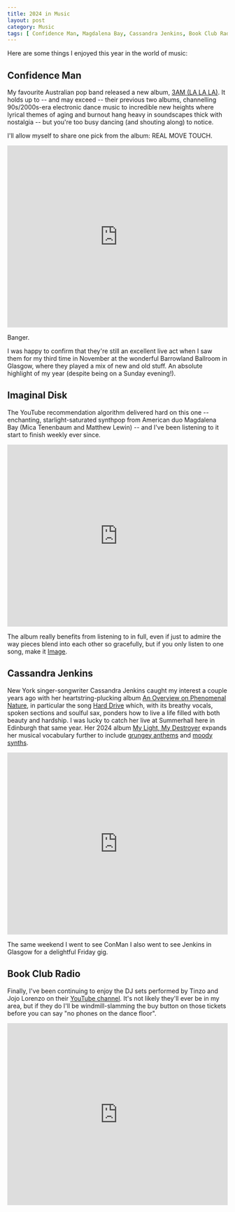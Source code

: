 ```yaml
---
title: 2024 in Music
layout: post
category: Music
tags: [ Confidence Man, Magdalena Bay, Cassandra Jenkins, Book Club Radio ]
---
```


Here are some things I enjoyed this year in the world of music:

## Confidence Man

My favourite Australian pop band released a new album, [3AM (LA LA LA)](https://www.youtube.com/watch?v=W4_lXFe8URk&list=OLAK5uy_lFJqT0A315dm0deQAAUxgOYpTb4MUgxdA&ab_channel=ConfidenceMan). It holds up to -- and may exceed -- their previous two albums, channelling 90s/2000s-era electronic dance music to incredible new heights where lyrical themes of aging and burnout hang heavy in soundscapes thick with nostalgia -- but you're too busy dancing (and shouting along) to notice.

I'll allow myself to share one pick from the album: REAL MOVE TOUCH.

<iframe width="100%" height="415" src="https://www.youtube.com/embed/eeqdJERG_S8?si=BDIbtegqcHWbZckQ" title="YouTube video player" frameborder="0" allow="accelerometer; autoplay; clipboard-write; encrypted-media; gyroscope; picture-in-picture; web-share" referrerpolicy="strict-origin-when-cross-origin" allowfullscreen></iframe>

Banger.

I was happy to confirm that they're still an excellent live act when I saw them for my third time in November at the wonderful Barrowland Ballroom in Glasgow, where they played a mix of new and old stuff. An absolute highlight of my year (despite being on a Sunday evening!).

## Imaginal Disk

The YouTube recommendation algorithm delivered hard on this one -- enchanting, starlight-saturated synthpop from American duo Magdalena Bay (Mica Tenenbaum and Matthew Lewin) -- and I've been listening to it start to finish weekly ever since.

<iframe width="100%" height="415" src="https://www.youtube.com/embed/OPe7tn_Hju4?si=ICdcV02S760_E_Iw" title="YouTube video player" frameborder="0" allow="accelerometer; autoplay; clipboard-write; encrypted-media; gyroscope; picture-in-picture; web-share" referrerpolicy="strict-origin-when-cross-origin" allowfullscreen></iframe>

The album really benefits from listening to in full, even if just to admire the way pieces blend into each other so gracefully, but if you only listen to one song, make it [Image](https://www.youtube.com/watch?v=DfcWOPpmw14).

## Cassandra Jenkins

New York singer-songwriter Cassandra Jenkins caught my interest a couple years ago with her heartstring-plucking album [An Overview on Phenomenal Nature](https://cassandrajenkins.bandcamp.com/album/an-overview-on-phenomenal-nature), in particular the song [Hard Drive](https://www.youtube.com/watch?v=eW8XoovSlsM) which, with its breathy vocals, spoken sections and soulful sax, ponders how to live a life filled with both beauty and hardship. I was lucky to catch her live at Summerhall here in Edinburgh that same year. Her 2024 album [My Light, My Destroyer](https://cassandrajenkins.bandcamp.com/album/my-light-my-destroyer) expands her musical vocabulary further to include [grungey anthems](https://www.youtube.com/watch?v=VgczzmHDe20) and [moody synths](https://www.youtube.com/watch?v=-_uy5vWbeQg).

<iframe width="100%" height="415" src="https://www.youtube.com/embed/K_O8zuijpBY?si=L1JkRla0FXc4wcAX" title="YouTube video player" frameborder="0" allow="accelerometer; autoplay; clipboard-write; encrypted-media; gyroscope; picture-in-picture; web-share" referrerpolicy="strict-origin-when-cross-origin" allowfullscreen></iframe>

The same weekend I went to see ConMan I also went to see Jenkins in Glasgow for a delightful Friday gig.

## Book Club Radio

Finally, I've been continuing to enjoy the DJ sets performed by Tinzo and Jojo Lorenzo on their [YouTube channel](https://www.youtube.com/@bookclubradio). It's not likely they'll ever be in my area, but if they do I'll be windmill-slamming the buy button on those tickets before you can say "no phones on the dance floor".

<iframe width="100%" height="415" src="https://www.youtube.com/embed/ZiDqlUSf0tE?si=XZFJjAzmX0O4Oia6" title="YouTube video player" frameborder="0" allow="accelerometer; autoplay; clipboard-write; encrypted-media; gyroscope; picture-in-picture; web-share" referrerpolicy="strict-origin-when-cross-origin" allowfullscreen></iframe>